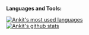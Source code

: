 **Languages and Tools:**  

<a href="https://github.com/ankitnimje">
  <img align="center" src="https://github-readme-stats.vercel.app/api/top-langs/?username=ankitnimje&theme=light&count_private=true&layout=compact" alt="Ankit's most used languages" />
</a>
<br>
<a href="https://github.com/ankitnimje">
 <img align="center" src="https://github-readme-stats.vercel.app/api?username=ankitnimje&show_icons=true&theme=light&line_height=27&include_all_commits=true&count_private=true&hide=issues,prs,contribs" alt="Ankit's github stats"/>
</a>
